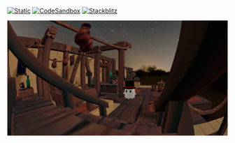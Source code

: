 [![Static](https://img.shields.io/badge/demo-%23646CFF.svg?logo=html5&logoColor=white)](https://pmndrs.github.io/examples/ecctrl-fisheye)
[![CodeSandbox](https://img.shields.io/badge/codesandbox-040404?logo=codesandbox&logoColor=DBDBDB)](https://codesandbox.io/s/github/pmndrs/examples/tree/main/demos/ecctrl-fisheye)
[![Stackblitz](https://img.shields.io/badge/stackblitz-fff?logo=Stackblitz&logoColor=1389FD)](https://stackblitz.com/github/pmndrs/examples/tree/main/demos/ecctrl-fisheye)

![](thumbnail.png)
